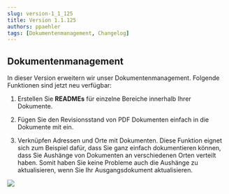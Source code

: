 ```yaml
---
slug: version-1_1_125
title: Version 1.1.125
authors: ppaehler
tags: [Dokumentenmanagement, Changelog]
---
```


## Dokumentenmanagement

In dieser Version erweitern wir unser Dokumentenmanagement. Folgende Funktionen sind jetzt neu verfügbar:

1. Erstellen Sie **READMEs** für einzelne Bereiche innerhalb Ihrer Dokumente.

2. Fügen Sie den Revisionsstand von PDF Dokumenten einfach in die Dokumente mit ein.

3. Verknüpfen Adressen und Orte mit Dokumenten. Diese Funktion eignet sich zum Beispiel dafür, dass Sie ganz einfach dokumentieren können, dass Sie Aushänge von Dokumenten an verschiedenen Orten verteilt haben. Somit haben Sie keine Probleme auch die Aushänge zu aktualisieren, wenn Sie Ihr Ausgangsdokument aktualisieren.

![](https://caqadmin.blob.core.windows.net/releasenotes/112-images/mceclip0.png)
